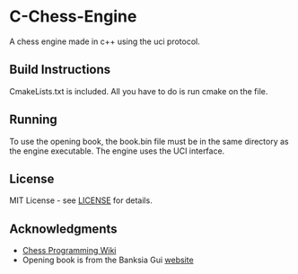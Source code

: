 # C-Chess-Engine
A chess engine made in c++ using the uci protocol.

## Build Instructions
CmakeLists.txt is included. All you have to do is run cmake on the file.

## Running
To use the opening book, the book.bin file must be in the same directory as the engine executable.
The engine uses the UCI interface.

## License
MIT License - see [LICENSE](./LICENSE) for details.

## Acknowledgments
- [Chess Programming Wiki](https://www.chessprogramming.org/)
- Opening book is from the Banksia Gui [website](https://banksiagui.com/otherdownloads/)